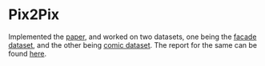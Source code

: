 # Pix2Pix
Implemented the [paper](https://arxiv.org/abs/1611.07004), and worked on two datasets, one being the [facade dataset](https://www.kaggle.com/datasets/vikramtiwari/pix2pix-dataset), and the other being [comic dataset](https://www.kaggle.com/datasets/defileroff/comic-faces-paired-synthetic). The report for the same can be found [here]().
